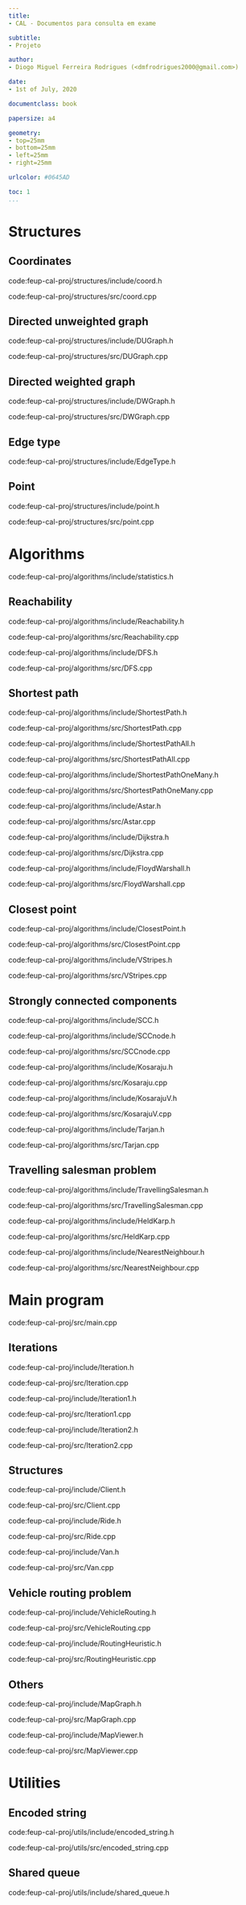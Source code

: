 ```yaml
---
title:
- CAL - Documentos para consulta em exame

subtitle:
- Projeto

author:
- Diogo Miguel Ferreira Rodrigues (<dmfrodrigues2000@gmail.com>)

date:
- 1st of July, 2020

documentclass: book

papersize: a4

geometry:
- top=25mm
- bottom=25mm
- left=25mm
- right=25mm

urlcolor: #0645AD

toc: 1
...
```


# Structures

## Coordinates

code:feup-cal-proj/structures/include/coord.h

code:feup-cal-proj/structures/src/coord.cpp

## Directed unweighted graph

code:feup-cal-proj/structures/include/DUGraph.h

code:feup-cal-proj/structures/src/DUGraph.cpp

## Directed weighted graph

code:feup-cal-proj/structures/include/DWGraph.h

code:feup-cal-proj/structures/src/DWGraph.cpp

## Edge type

code:feup-cal-proj/structures/include/EdgeType.h

## Point

code:feup-cal-proj/structures/include/point.h

code:feup-cal-proj/structures/src/point.cpp

# Algorithms

code:feup-cal-proj/algorithms/include/statistics.h

## Reachability

code:feup-cal-proj/algorithms/include/Reachability.h

code:feup-cal-proj/algorithms/src/Reachability.cpp

code:feup-cal-proj/algorithms/include/DFS.h

code:feup-cal-proj/algorithms/src/DFS.cpp

## Shortest path

code:feup-cal-proj/algorithms/include/ShortestPath.h

code:feup-cal-proj/algorithms/src/ShortestPath.cpp

code:feup-cal-proj/algorithms/include/ShortestPathAll.h

code:feup-cal-proj/algorithms/src/ShortestPathAll.cpp

code:feup-cal-proj/algorithms/include/ShortestPathOneMany.h

code:feup-cal-proj/algorithms/src/ShortestPathOneMany.cpp

code:feup-cal-proj/algorithms/include/Astar.h

code:feup-cal-proj/algorithms/src/Astar.cpp

code:feup-cal-proj/algorithms/include/Dijkstra.h

code:feup-cal-proj/algorithms/src/Dijkstra.cpp

code:feup-cal-proj/algorithms/include/FloydWarshall.h

code:feup-cal-proj/algorithms/src/FloydWarshall.cpp

## Closest point

code:feup-cal-proj/algorithms/include/ClosestPoint.h

code:feup-cal-proj/algorithms/src/ClosestPoint.cpp

code:feup-cal-proj/algorithms/include/VStripes.h

code:feup-cal-proj/algorithms/src/VStripes.cpp

## Strongly connected components

code:feup-cal-proj/algorithms/include/SCC.h

code:feup-cal-proj/algorithms/include/SCCnode.h

code:feup-cal-proj/algorithms/src/SCCnode.cpp

code:feup-cal-proj/algorithms/include/Kosaraju.h

code:feup-cal-proj/algorithms/src/Kosaraju.cpp

code:feup-cal-proj/algorithms/include/KosarajuV.h

code:feup-cal-proj/algorithms/src/KosarajuV.cpp

code:feup-cal-proj/algorithms/include/Tarjan.h

code:feup-cal-proj/algorithms/src/Tarjan.cpp

## Travelling salesman problem


code:feup-cal-proj/algorithms/include/TravellingSalesman.h

code:feup-cal-proj/algorithms/src/TravellingSalesman.cpp

code:feup-cal-proj/algorithms/include/HeldKarp.h

code:feup-cal-proj/algorithms/src/HeldKarp.cpp

code:feup-cal-proj/algorithms/include/NearestNeighbour.h

code:feup-cal-proj/algorithms/src/NearestNeighbour.cpp

# Main program

code:feup-cal-proj/src/main.cpp

## Iterations

code:feup-cal-proj/include/Iteration.h

code:feup-cal-proj/src/Iteration.cpp

code:feup-cal-proj/include/Iteration1.h

code:feup-cal-proj/src/Iteration1.cpp

code:feup-cal-proj/include/Iteration2.h

code:feup-cal-proj/src/Iteration2.cpp

## Structures

code:feup-cal-proj/include/Client.h

code:feup-cal-proj/src/Client.cpp

code:feup-cal-proj/include/Ride.h

code:feup-cal-proj/src/Ride.cpp

code:feup-cal-proj/include/Van.h

code:feup-cal-proj/src/Van.cpp

## Vehicle routing problem

code:feup-cal-proj/include/VehicleRouting.h

code:feup-cal-proj/src/VehicleRouting.cpp

code:feup-cal-proj/include/RoutingHeuristic.h

code:feup-cal-proj/src/RoutingHeuristic.cpp

## Others

code:feup-cal-proj/include/MapGraph.h

code:feup-cal-proj/src/MapGraph.cpp

code:feup-cal-proj/include/MapViewer.h

code:feup-cal-proj/src/MapViewer.cpp

# Utilities

## Encoded string

code:feup-cal-proj/utils/include/encoded_string.h

code:feup-cal-proj/utils/src/encoded_string.cpp

## Shared queue

code:feup-cal-proj/utils/include/shared_queue.h
